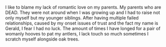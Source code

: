 I like to blame my lack of romantic love on my parents.
My parents who are DEAD. 
They were not around when I was growing up and I had to raise not only myself but my younger siblings.
After having multiple failed relationships, caused by my onset issues of trust and the fact my name is Gerald, I fear I had no luck.
The amount of times I have longed for a pair of womanly hooves to pat my antlers, I lack touch so much sometimes I scratch myself alongside oak trees.

